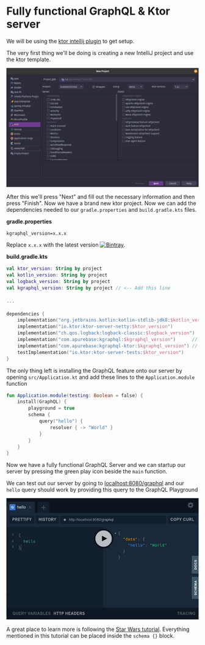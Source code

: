 # Fully functional GraphQL & Ktor server

We will be using the [ktor intellij plugin](https://plugins.jetbrains.com/plugin/10823-ktor) to get setup.

The very first thing we'll be doing is creating a new IntelliJ project and use the ktor template.

![](../assets/ktor-project-setup.png)

After this we'll press "Next" and fill out the necessary information and then press "Finish". Now we have a brand new ktor project. Now we can add the dependencies needed to our `gradle.properties` and `build.gradle.kts` files.

**gradle.properties**
```properties
kgraphql_version=x.x.x
```
Replace `x.x.x` with the latest version [![Bintray](https://api.bintray.com/packages/apurebase/apurebase/kgraphql/images/download.svg)](https://bintray.com/apurebase/apurebase/kgraphql).

**build.gradle.kts**
```kotlin
val ktor_version: String by project
val kotlin_version: String by project
val logback_version: String by project
val kgraphql_version: String by project // <-- Add this line

...

dependencies {
    implementation("org.jetbrains.kotlin:kotlin-stdlib-jdk8:$kotlin_version")
    implementation("io.ktor:ktor-server-netty:$ktor_version")
    implementation("ch.qos.logback:logback-classic:$logback_version")
    implementation("com.apurebase:kgraphql:$kgraphql_version")      // <-- Add these two lines
    implementation("com.apurebase:kgraphql-ktor:$kgraphql_version") // <-- Add these two lines
    testImplementation("io.ktor:ktor-server-tests:$ktor_version")
}
```

The only thing left is installing the GraphQL feature onto our server by opening `src/Application.kt` and add these lines to the `Application.module` function

```kotlin
fun Application.module(testing: Boolean = false) {
    install(GraphQL) {
        playground = true
        schema { 
            query("hello") {
                resolver { -> "World" }
            }
        }
    }
}
```

Now we have a fully functional GraphQL Server and we can startup our server by pressing the green play icon beside the `main` function.

We can test out our server by going to [localhost:8080/graphql](http://localhost:8080/graphql) and our `hello` query should work by providing this query to the GraphQL Playground 

![](../assets/ktor-playground.png)

A great place to learn more is following the [Star Wars tutorial](./starwars.md). Everything mentioned in this tutorial can be placed inside the `schema {}` block.
